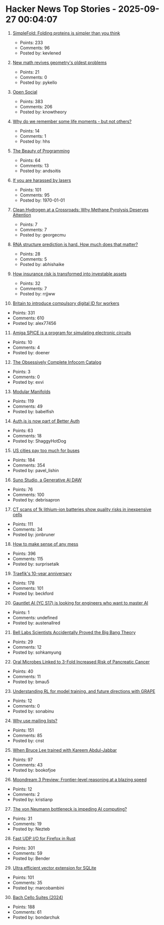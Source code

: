 # Hacker News Top Stories - 2025-09-27 00:04:07

1. [SimpleFold: Folding proteins is simpler than you think](https://github.com/apple/ml-simplefold)
   - Points: 233
   - Comments: 96
   - Posted by: kevlened

2. [New math revives geometry's oldest problems](https://www.quantamagazine.org/new-math-revives-geometrys-oldest-problems-20250926/)
   - Points: 21
   - Comments: 0
   - Posted by: pykello

3. [Open Social](https://overreacted.io/open-social/)
   - Points: 383
   - Comments: 206
   - Posted by: knowtheory

4. [Why do we remember some life moments - but not others?](https://www.bu.edu/articles/2025/why-do-we-remember-some-moments-but-not-others/)
   - Points: 14
   - Comments: 1
   - Posted by: hhs

5. [The Beauty of Programming](https://www.brynmawr.edu/inside/academic-information/departments-programs/computer-science/beauty-programming)
   - Points: 64
   - Comments: 13
   - Posted by: andsoitis

6. [If you are harassed by lasers](https://www.laserpointersafety.com/harassment.html)
   - Points: 101
   - Comments: 95
   - Posted by: 1970-01-01

7. [Clean Hydrogen at a Crossroads: Why Methane Pyrolysis Deserves Attention](https://www.c2es.org/2025/09/clean-hydrogen-at-a-crossroads-why-methane-pyrolysis-deserves-attention/)
   - Points: 7
   - Comments: 7
   - Posted by: georgecmu

8. [RNA structure prediction is hard. How much does that matter?](https://www.owlposting.com/p/rna-structure-prediction-is-hard)
   - Points: 28
   - Comments: 5
   - Posted by: abhishaike

9. [How insurance risk is transformed into investable assets](https://riskvest.io/riskvest-insights/transforming-insurance-risk)
   - Points: 32
   - Comments: 7
   - Posted by: rrjjww

10. [Britain to introduce compulsory digital ID for workers](https://www.reuters.com/world/uk/britain-introduce-mandatory-digital-id-cards-2025-09-26/)
   - Points: 331
   - Comments: 610
   - Posted by: alex77456

11. [Amiga SPICE is a program for simulating electronic circuits](https://www.edsa.uk/blog/amiga-spice)
   - Points: 10
   - Comments: 4
   - Posted by: doener

12. [The Obsessively Complete Infocom Catalog](https://eblong.com/infocom/)
   - Points: 3
   - Comments: 0
   - Posted by: exvi

13. [Modular Manifolds](https://thinkingmachines.ai/blog/modular-manifolds/)
   - Points: 119
   - Comments: 49
   - Posted by: babelfish

14. [Auth.js is now part of Better Auth](https://www.better-auth.com/blog/authjs-joins-better-auth)
   - Points: 63
   - Comments: 18
   - Posted by: ShaggyHotDog

15. [US cities pay too much for buses](https://www.bloomberg.com/news/articles/2025-09-26/us-cities-are-paying-too-much-for-new-transit-buses)
   - Points: 184
   - Comments: 354
   - Posted by: pavel_lishin

16. [Suno Studio, a Generative AI DAW](https://suno.com/studio-welcome)
   - Points: 76
   - Comments: 100
   - Posted by: debrisapron

17. [CT scans of 1k lithium-ion batteries show quality risks in inexpensive cells](https://www.lumafield.com/article/finding-hidden-risks-in-the-battery-supply-chain)
   - Points: 111
   - Comments: 34
   - Posted by: jonbruner

18. [How to make sense of any mess](https://www.howtomakesenseofanymess.com)
   - Points: 396
   - Comments: 115
   - Posted by: surprisetalk

19. [Traefik's 10-year anniversary](https://traefik.io/blog/celebrating-10-years-of-traefik)
   - Points: 178
   - Comments: 101
   - Posted by: beckford

20. [Gauntlet AI (YC S17) is looking for engineers who want to master AI](https://apply.gauntletai.com/)
   - Points: 1
   - Comments: undefined
   - Posted by: austenallred

21. [Bell Labs Scientists Accidentally Proved the Big Bang Theory](https://spectrum.ieee.org/big-bang-theory-discovery)
   - Points: 29
   - Comments: 12
   - Posted by: sohkamyung

22. [Oral Microbes Linked to 3-Fold Increased Risk of Pancreatic Cancer](https://nyulangone.org/news/oral-microbes-linked-increased-risk-pancreatic-cancer)
   - Points: 40
   - Comments: 11
   - Posted by: bmau5

23. [Understanding RL for model training, and future directions with GRAPE](https://arxiv.org/abs/2509.04501)
   - Points: 12
   - Comments: 0
   - Posted by: sonabinu

24. [Why use mailing lists?](https://mailarchive.ietf.org/arch/msg/ietf/q6A_anL1u-Y9iXe-vboiOYamsl0/)
   - Points: 151
   - Comments: 85
   - Posted by: cnst

25. [When Bruce Lee trained with Kareem Abdul-Jabbar](https://lithub.com/when-bruce-lee-trained-with-kareem-abdul-jabbar/)
   - Points: 97
   - Comments: 43
   - Posted by: bookofjoe

26. [Moondream 3 Preview: Frontier-level reasoning at a blazing speed](https://moondream.ai/blog/moondream-3-preview)
   - Points: 12
   - Comments: 2
   - Posted by: kristianp

27. [The von Neumann bottleneck is impeding AI computing?](https://research.ibm.com/blog/why-von-neumann-architecture-is-impeding-the-power-of-ai-computing)
   - Points: 31
   - Comments: 19
   - Posted by: Nezteb

28. [Fast UDP I/O for Firefox in Rust](https://max-inden.de/post/fast-udp-io-in-firefox/)
   - Points: 301
   - Comments: 59
   - Posted by: Bender

29. [Ultra efficient vector extension for SQLite](https://marcobambini.substack.com/p/the-state-of-vector-search-in-sqlite)
   - Points: 101
   - Comments: 35
   - Posted by: marcobambini

30. [Bach Cello Suites (2024)](https://bachcellosuites.co.uk/)
   - Points: 188
   - Comments: 61
   - Posted by: bondarchuk

